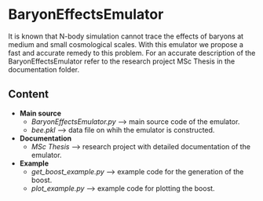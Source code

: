 # BaryonEffectsEmulator
It is known that N-body simulation cannot trace the effects of baryons at medium and small cosmological scales. 
With this emulator we propose a fast and accurate remedy to this problem. 
For an accurate description of the BaryonEffectsEmulator refer to the research project MSc Thesis in the documentation folder.

## Content
- **Main source** 
  * *BaryonEffectsEmulator.py* --> main source code of the emulator.
  * *bee.pkl* --> data file on whih the emulator is constructed.
- **Documentation**
  * *MSc Thesis* --> research project with detailed documentation of the emulator.
- **Example**
  * *get_boost_example.py* --> example code for the generation of the boost.
  * *plot_example.py* --> example code for plotting the boost.
